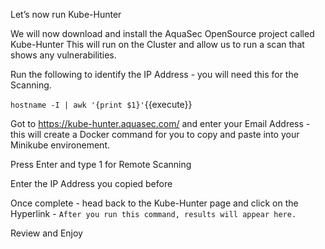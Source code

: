 Let’s now run Kube-Hunter

We will now download and install the AquaSec OpenSource project called Kube-Hunter  This will run on the Cluster and allow us to run a scan that shows any vulnerabilities. 

Run the following to identify the IP Address - you will need this for the Scanning.

`hostname -I | awk '{print $1}'`{{execute}}

Got to https://kube-hunter.aquasec.com/ and enter your Email Address - this will create a Docker command for you to copy and paste into your Minikube environement.

Press Enter and type 1 for Remote Scanning

Enter the IP Address you copied before

Once complete - head back to the Kube-Hunter page and click on the Hyperlink - `After you run this command, results will appear here.`

Review and Enjoy